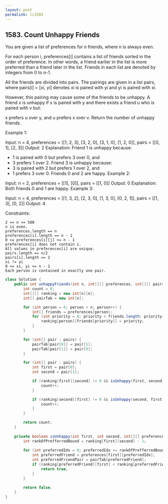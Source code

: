 ```yaml
---
layout: post
permalink: lc1583 
---
```


## 1583. Count Unhappy Friends

You are given a list of preferences for n friends, where n is always even.

For each person i, preferences[i] contains a list of friends sorted in the order of preference. In other words, a friend earlier in the list is more preferred than a friend later in the list. Friends in each list are denoted by integers from 0 to n-1.

All the friends are divided into pairs. The pairings are given in a list pairs, where pairs[i] = [xi, yi] denotes xi is paired with yi and yi is paired with xi.

However, this pairing may cause some of the friends to be unhappy. A friend x is unhappy if x is paired with y and there exists a friend u who is paired with v but:

x prefers u over y, and
u prefers x over v.
Return the number of unhappy friends.

 

Example 1:

Input: n = 4, preferences = [[1, 2, 3], [3, 2, 0], [3, 1, 0], [1, 2, 0]], pairs = [[0, 1], [2, 3]]
Output: 2
Explanation:
Friend 1 is unhappy because:
- 1 is paired with 0 but prefers 3 over 0, and
- 3 prefers 1 over 2.
Friend 3 is unhappy because:
- 3 is paired with 2 but prefers 1 over 2, and
- 1 prefers 3 over 0.
Friends 0 and 2 are happy.
Example 2:

Input: n = 2, preferences = [[1], [0]], pairs = [[1, 0]]
Output: 0
Explanation: Both friends 0 and 1 are happy.
Example 3:

Input: n = 4, preferences = [[1, 3, 2], [2, 3, 0], [1, 3, 0], [0, 2, 1]], pairs = [[1, 3], [0, 2]]
Output: 4
 

Constraints:

    2 <= n <= 500
    n is even.
    preferences.length == n
    preferences[i].length == n - 1
    0 <= preferences[i][j] <= n - 1
    preferences[i] does not contain i.
    All values in preferences[i] are unique.
    pairs.length == n/2
    pairs[i].length == 2
    xi != yi
    0 <= xi, yi <= n - 1
    Each person is contained in exactly one pair.

```java
class Solution {
    public int unhappyFriends(int n, int[][] preferences, int[][] pairs) {
        int count = 0;
        int[][] ranking = new int[n][n];
        int[] pairTab = new int[n];

        for (int person = 0; person < n; person++) {
            int[] friends = preferences[person];
            for (int priority = 0; priority < friends.length; priority++) {
                ranking[person][friends[priority]] = priority;
            }
        }

        for (int[] pair : pairs) {
            pairTab[pair[0]] = pair[1];
            pairTab[pair[1]] = pair[0];
        }

        for (int[] pair : pairs) {
            int first = pair[0];
            int second = pair[1];

            if (ranking[first][second] != 0 && isUnhappy(first, second, preferences, ranking, pairTab)) {
                count++;
            }

            if (ranking[second][first] != 0 && isUnhappy(second, first, preferences, ranking, pairTab)) {
                count++;
            }
        }

        return count;
    }
    
    private boolean isUnhappy(int first, int second, int[][] preferences, int[][] ranking, int[] pairTab){
        int rankOfPrefferredBound = ranking[first][second] - 1;
       
        for (int preferredIdx = 0; preferredIdx <= rankOfPrefferredBound; preferredIdx++) {
            int preferredFriend = preferences[first][preferredIdx];
            int preferredFriendPair = pairTab[preferredFriend];
            if (ranking[preferredFriend][first] < ranking[preferredFriend][preferredFriendPair]) {
                return true;
            }
        } 
        
        return false;
    }
}
```